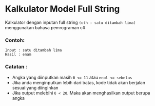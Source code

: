 # Kalkulator Model Full String
Kalkulator dengan inputan full string `(cth : satu ditambah lima)` menggunakan bahasa pemrograman c#

### Contoh: 
```
Input : satu ditambah lima
Hasil : enam
```

### Catatan :
- Angka yang diinputkan masih `0 <= 11` atau `enol <= sebelas`
- Jika anda menginputkan lebih dari batas, kode tidak akan berjalan sesuai yang diinginkan
- Jika output melebihi `0 < 20`. Maka akan menghasilkan output berupa angka 
